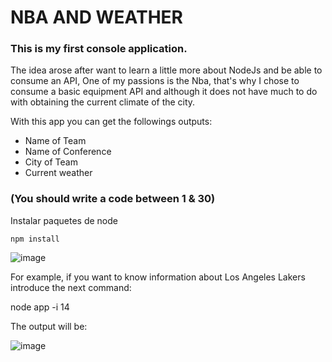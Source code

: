 # NBA AND WEATHER

### This is my first console application.

The idea arose after want to learn a little more about NodeJs and be able to consume an API, One of my passions is the Nba, that's why I chose to consume a basic equipment API and although it does not have much to do with obtaining the current climate of the city.

With this app you can get the followings outputs:

- Name of Team
- Name of Conference
- City of Team
- Current weather

### (You should write a code between 1 & 30)

Instalar paquetes de node

```
npm install
```

![image](https://user-images.githubusercontent.com/62724882/119205718-a56cdf80-ba5e-11eb-82a4-a1f80fa7d112.png)


For example, if you want to know information about Los Angeles Lakers introduce the next command: 

node app -i 14

The output will be:

![image](https://user-images.githubusercontent.com/62724882/119205933-5f644b80-ba5f-11eb-8a8d-2529529ef579.png)
